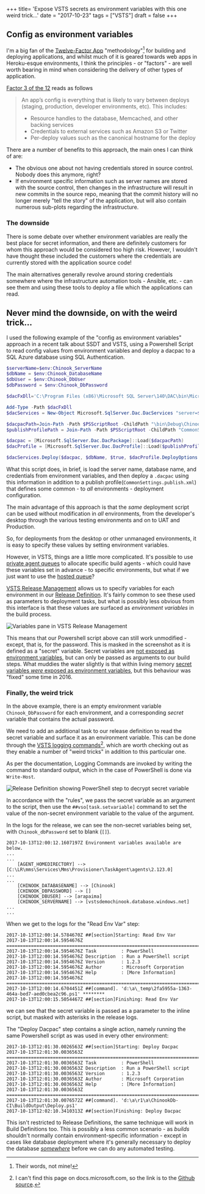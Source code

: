 +++
title=  'Expose VSTS secrets as environment variables with this one weird trick...'
date =  "2017-10-23"
tags = ["VSTS"]
draft = false
+++

## Config as environment variables

I'm a big fan of the [Twelve-Factor App](https://12factor.net/) "methodology"[^1] for building and deploying applications, and whilst much of it is geared towards web apps in Heroku-esque environments, I think the principles - or "factors" - are well worth bearing in mind when considering the delivery of other types of application.

[Factor 3 of the 12](https://12factor.net/config) reads as follows

>An app’s config is everything that is likely to vary between deploys (staging, production, developer environments, etc). This includes:
>
>    * Resource handles to the database, Memcached, and other backing services
>    * Credentials to external services such as Amazon S3 or Twitter
>    * Per-deploy values such as the canonical hostname for the deploy

There are a number of benefits to this approach, the main ones I can think of are:

* The obvious one about not having credentials stored in source control. Nobody does this anymore, right?
* If environment specific information such as server names are stored with the source control, then changes in the infrastructure will result in new commits in the source repo, meaning that the commit history will no longer merely "tell the story" of the application, but will also contain numerous sub-plots regarding the infrastructure.

### The downside
There is some debate over whether environment variables are really the best place for secret information, and there are definitely customers for whom this approach would be considered too high risk. However, I wouldn't have thought these included the customers where the credentials are currently stored with the application source code!

The main alternatives generally revolve around storing credentials somewhere where the infrastructure automation tools - Ansible, etc. - can see them and using these tools to deploy a file which the applications can read.  

## Never mind the downside, on with the weird trick...

I used the following example of the "config as environment variables" approach in a recent talk about SSDT and VSTS, using a Powershell Script to read config values from environment variables and deploy a dacpac to a SQL Azure database using SQL Authentication.

``` Powershell
$serverName=$env:Chinook_ServerName
$dbName = $env:Chinook_DatabaseName
$dbUser = $env:Chinook_DbUser
$dbPassword = $env:Chinook_DbPassword

$dacFxDll='C:\Program Files (x86)\Microsoft SQL Server\140\DAC\bin\Microsoft.SqlServer.Dac.dll'

Add-Type -Path $dacFxDll
$dacServices = New-Object Microsoft.SqlServer.Dac.DacServices "server=$serverName;User ID=$dbUser;Password=$dbPassword;"

$dacpacPath=Join-Path -Path $PSScriptRoot -ChildPath "\bin\Debug\ChinookDb.dacpac"
$publishProfilePath = Join-Path -Path $PSScriptRoot -ChildPath "CommonSettings.publish.xml"

$dacpac = [Microsoft.SqlServer.Dac.DacPackage]::Load($dacpacPath)
$dacProfile = [Microsoft.SqlServer.Dac.DacProfile]::Load($publishProfilePath)

$dacServices.Deploy($dacpac, $dbName, $true, $dacProfile.DeployOptions )

```

What this script does, in brief, is load the server name, database name, and credentials from environment variables, and then deploy a `.dacpac` using this information in addition to a publish profile(`CommonSettings.publish.xml`) that defines some common - to _all_ environments - deployment configuration.

The main advantage of this approach is that the _same_ deployment script can be used without modification in _all_ environments, from the developer's desktop through the various testing environments and on to UAT and Production.

So, for deployments from the desktop or other unmanaged environments, it is easy to specify these values by setting environment variables.

However, in VSTS, things are a little more complicated. It's possible to use [private agent queues](https://docs.microsoft.com/en-us/vsts/build-release/concepts/agents/pools-queues#creating-agent-pools-and-queues) to allocate specific build agents - which could have these variables set in advance -  to specific environments, but what if we just want to use the [hosted queue](https://docs.microsoft.com/en-us/vsts/build-release/concepts/agents/hosted#use-a-hosted-agent)?

[VSTS Release Management](https://docs.microsoft.com/en-us/vsts/build-release/concepts/releases/) allows us to specify variables for each environment in our [Release Definition](https://docs.microsoft.com/en-us/vsts/build-release/concepts/definitions/release/). It's fairly common to see these used as parameters to deployment tasks, but what is possibly less obvious from this interface is that these values are surfaced as _environment variables_ in the build process. 

![Variables pane in VSTS Release Management](https://s3-eu-west-1.amazonaws.com/aksidjenakfjg/vsts-secret-vars/variablesinreleasedefinition.png)

This means that our Powershell script above can still work unmodified - except, that is, for the password. This is masked in the screenshot  as it is defined as a "secret" variable. Secret variables are [not exposed as environment variables](https://docs.microsoft.com/en-us/vsts/build-release/concepts/definitions/build/variables?tabs=batch#secret-variables), but can only be passed as arguments to our build steps. What muddies the water slightly is that within living memory [secret variables _were_ exposed as environment variables](https://github.com/Microsoft/vsts-agent/issues/145), but this behaviour was "fixed" some time in 2016.

### Finally, the weird trick

In the above example, there is an empty environment variable `Chinook_DbPassword` for each environment, and a corresponding _secret_ variable that contains the actual password.

We need to add an additional task to our release definition to read the secret variable and surface it as an environment variable. This can be done through the [VSTS logging commands](https://github.com/Microsoft/vsts-tasks/blob/master/docs/authoring/commands.md)[^2], which are worth checking out as they enable a number of "weird tricks" in addition to this particular one.

As per the documentation, Logging Commands are invoked by writing the command to standard output, which in the case of PowerShell is done via `Write-Host`.

![Release Definition showing PowerShell step to decrypt secret variable](https://s3-eu-west-1.amazonaws.com/aksidjenakfjg/vsts-secret-vars/PowerShellStepToReadSecretVariable.png)

In accordance with the "rules", we pass the secret variable as an argument to the script, then use the `##vso[task.setvariable]` command to set the value of the non-secret environment variable to the value of the argument.

In the logs for the release, we can see the non-secret variables being set, with `Chinook_dbPassword` set to blank (`[]`).

```
2017-10-13T12:00:12.1607197Z Environment variables available are below.  
...
...
    [AGENT_HOMEDIRECTORY] --> [C:\LR\mms\Services\Mms\Provisioner\TaskAgent\agents\2.123.0]
...    
...
    [CHINOOK_DATABASENAME] --> [Chinook]
    [CHINOOK_DBPASSWORD] --> []
    [CHINOOK_DBUSER] --> [arapaima]
    [CHINOOK_SERVERNAME] --> [vstsdemochinook.database.windows.net]
...
...
```

When we get to the logs for the "Read Env Var" step:
```
2017-10-13T12:00:14.5784670Z ##[section]Starting: Read Env Var
2017-10-13T12:00:14.5954676Z ==============================================================================
2017-10-13T12:00:14.5954676Z Task         : PowerShell
2017-10-13T12:00:14.5954676Z Description  : Run a PowerShell script
2017-10-13T12:00:14.5954676Z Version      : 1.2.3
2017-10-13T12:00:14.5954676Z Author       : Microsoft Corporation
2017-10-13T12:00:14.5954676Z Help         : [More Information]
2017-10-13T12:00:14.5954676Z ==============================================================================
2017-10-13T12:00:14.6704451Z ##[command]. 'd:\a\_temp\2fa5955a-1363-464a-bed7-aed0cbea2c96.ps1' ********
2017-10-13T12:00:15.5054467Z ##[section]Finishing: Read Env Var
```
we can see that the secret variable is passed as a parameter to the inline script, but masked with asterisks in the release logs.

The "Deploy Dacpac" step contains a single action, namely running the same Powershell script as was used in every other environment:

```
2017-10-13T12:01:30.0026563Z ##[section]Starting: Deploy Dacpac
2017-10-13T12:01:30.0036563Z ==============================================================================
2017-10-13T12:01:30.0036563Z Task         : PowerShell
2017-10-13T12:01:30.0036563Z Description  : Run a PowerShell script
2017-10-13T12:01:30.0036563Z Version      : 1.2.3
2017-10-13T12:01:30.0036563Z Author       : Microsoft Corporation
2017-10-13T12:01:30.0036563Z Help         : [More Information]
2017-10-13T12:01:30.0036563Z ==============================================================================
2017-10-13T12:01:30.0076572Z ##[command]. 'd:\a\r1\a\ChinookDb-CI\BuildOutput\Deploy.ps1' 
2017-10-13T12:02:10.3410313Z ##[section]Finishing: Deploy Dacpac
```

This isn't restricted to Release Definitions, the same technique will work in Build Definitions too. This is possibly a less common scenario - as _builds_ shouldn't normally contain environment-specific information - except in cases like database deployment where it's generally necessary to deploy the database [_somewhere_](https://stackoverflow.com/questions/39443317/can-you-run-sql-unit-tests-tsqlt-during-build-process-in-vsts) before we can do any automated testing.








[^1]: Their words, not mine!
[^2]: I can't find this page on docs.microsoft.com, so the link is to the [Github source](https://github.com/Microsoft/vsts-tasks/blob/master/docs/authoring/commands.md).